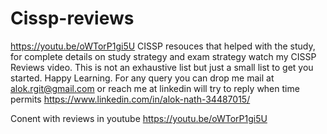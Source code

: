 # Cissp-reviews
https://youtu.be/oWTorP1gi5U
CISSP resouces that helped with the study, for complete details on study strategy and exam strategy watch my CISSP Reviews video.
This is not an exhaustive list but just a small list to get you started. Happy Learning. 
For any query you can drop me mail at alok.rgit@gmail.com or reach me at linkedin will try to reply when time permits https://www.linkedin.com/in/alok-nath-34487015/

Conent with reviews in youtube https://youtu.be/oWTorP1gi5U


